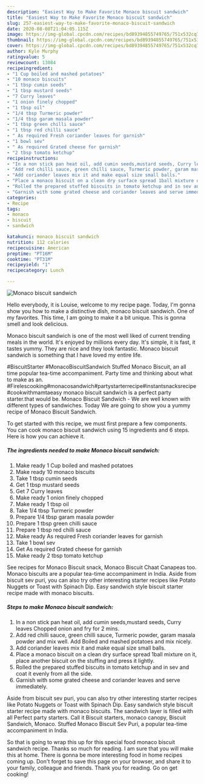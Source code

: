 ```yaml
---
description: "Easiest Way to Make Favorite Monaco biscuit sandwich"
title: "Easiest Way to Make Favorite Monaco biscuit sandwich"
slug: 257-easiest-way-to-make-favorite-monaco-biscuit-sandwich
date: 2020-08-08T21:04:05.115Z
image: https://img-global.cpcdn.com/recipes/bd89394855749765/751x532cq70/monaco-biscuit-sandwich-recipe-main-photo.jpg
thumbnail: https://img-global.cpcdn.com/recipes/bd89394855749765/751x532cq70/monaco-biscuit-sandwich-recipe-main-photo.jpg
cover: https://img-global.cpcdn.com/recipes/bd89394855749765/751x532cq70/monaco-biscuit-sandwich-recipe-main-photo.jpg
author: Kyle Murphy
ratingvalue: 5
reviewcount: 13084
recipeingredient:
- "1 Cup boiled and mashed potatoes"
- "10 monaco biscuits"
- "1 tbsp cumin seeds"
- "1 tbsp mustard seeds"
- "7 Curry leaves"
- "1 onion finely chopped"
- "1 tbsp oil"
- "1/4 tbsp Turmeric powder"
- "1/4 tbsp garam masala powder"
- "1 tbsp green chilli sauce"
- "1 tbsp red chilli sauce"
- " As required Fresh coriander leaves for garnish"
- "1 bowl sev"
- " As required Grated cheese for garnish"
- "2 tbsp tomato ketchup"
recipeinstructions:
- "In a non stick pan heat oil, add cumin seeds,mustard seeds, Curry leaves Chopped onion and fry for 2 mins."
- "Add red chilli sauce, green chilli sauce, Turmeric powder, garam masala powder and mix well. Add Boiled and mashed potatoes and mix nicely."
- "Add coriander leaves mix it and make equal size small balls."
- "Place a monaco biscuit on a clean dry surface spread 1ball mixture on it, place another biscuit on the stuffing and press it lightly."
- "Rolled the prepared stuffed biscuits in tomato ketchup and in sev and coat it evenly from all the side."
- "Garnish with some grated cheese and coriander leaves and serve immediately."
categories:
- Recipe
tags:
- monaco
- biscuit
- sandwich

katakunci: monaco biscuit sandwich 
nutrition: 112 calories
recipecuisine: American
preptime: "PT16M"
cooktime: "PT31M"
recipeyield: "1"
recipecategory: Lunch

---
```



![Monaco biscuit sandwich](https://img-global.cpcdn.com/recipes/bd89394855749765/751x532cq70/monaco-biscuit-sandwich-recipe-main-photo.jpg)

Hello everybody, it is Louise, welcome to my recipe page. Today, I'm gonna show you how to make a distinctive dish, monaco biscuit sandwich. One of my favorites. This time, I am going to make it a bit unique. This is gonna smell and look delicious.

Monaco biscuit sandwich is one of the most well liked of current trending meals in the world. It's enjoyed by millions every day. It's simple, it is fast, it tastes yummy. They are nice and they look fantastic. Monaco biscuit sandwich is something that I have loved my entire life.

#BiscuitStarter #MonacoBiscuitSandwich Stuffed Monaco Biscuit, an all time popular tea-time accompaniment. Party time and thinking about what to make as an. #Firelescooking#monacosandwich#partystarterrecipe#instantsnacksrecipe#cookwithmamtaeasy monaco biscuit sandwich is a perfect party starter.that would be. Monaco Biscuit Sandwich - We are well known with different types of sandwiches. Today We are going to show you a yummy recipe of Monaco Biscuit Sandwich.


To get started with this recipe, we must first prepare a few components. You can cook monaco biscuit sandwich using 15 ingredients and 6 steps. Here is how you can achieve it.

<!--inarticleads1-->

##### The ingredients needed to make Monaco biscuit sandwich:

1. Make ready 1 Cup boiled and mashed potatoes
1. Make ready 10 monaco biscuits
1. Take 1 tbsp cumin seeds
1. Get 1 tbsp mustard seeds
1. Get 7 Curry leaves
1. Make ready 1 onion finely chopped
1. Make ready 1 tbsp oil
1. Take 1/4 tbsp Turmeric powder
1. Prepare 1/4 tbsp garam masala powder
1. Prepare 1 tbsp green chilli sauce
1. Prepare 1 tbsp red chilli sauce
1. Make ready  As required Fresh coriander leaves for garnish
1. Take 1 bowl sev
1. Get  As required Grated cheese for garnish
1. Make ready 2 tbsp tomato ketchup


See recipes for Monaco Biscuit snack, Monaco Biscuit Chaat Canapeas too. Monaco biscuits are a popular tea-time accompaniment in India. Aside from biscuit sev puri, you can also try other interesting starter recipes like Potato Nuggets or Toast with Spinach Dip. Easy sandwich style biscuit starter recipe made with monaco biscuits. 

<!--inarticleads2-->

##### Steps to make Monaco biscuit sandwich:

1. In a non stick pan heat oil, add cumin seeds,mustard seeds, Curry leaves Chopped onion and fry for 2 mins.
1. Add red chilli sauce, green chilli sauce, Turmeric powder, garam masala powder and mix well. Add Boiled and mashed potatoes and mix nicely.
1. Add coriander leaves mix it and make equal size small balls.
1. Place a monaco biscuit on a clean dry surface spread 1ball mixture on it, place another biscuit on the stuffing and press it lightly.
1. Rolled the prepared stuffed biscuits in tomato ketchup and in sev and coat it evenly from all the side.
1. Garnish with some grated cheese and coriander leaves and serve immediately.


Aside from biscuit sev puri, you can also try other interesting starter recipes like Potato Nuggets or Toast with Spinach Dip. Easy sandwich style biscuit starter recipe made with monaco biscuits. The sandwich layer is filled with all Perfect party starters. Call it Biscuit starters, monaco canopy, Biscuit Sandwich, Monaco. Stuffed Monaco Biscuit Sev Puri, a popular tea-time accompaniment in India. 

So that is going to wrap this up for this special food monaco biscuit sandwich recipe. Thanks so much for reading. I am sure that you will make this at home. There is gonna be more interesting food in home recipes coming up. Don't forget to save this page on your browser, and share it to your family, colleague and friends. Thank you for reading. Go on get cooking!
